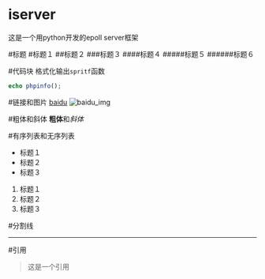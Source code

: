 # iserver
这是一个用python开发的epoll server框架

#标题
#标题１
##标题２
###标题３
####标题４
#####标题５
######标题６

#代码块
格式化输出`spritf`函数
```php
echo phpinfo();
```

#链接和图片
[baidu](http://www.baidu.com)
![baidu_img](http://www.pp3.cn/uploads/allimg/111110/1043151630-6.jpg)

#粗体和斜体
**粗体**和*斜体*

#有序列表和无序列表
* 标题１
* 标题２
* 标题３

1. 标题１
2. 标题２
3. 标题３

#分割线
***
#引用
>这是一个引用
